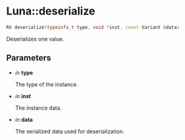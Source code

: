 # Luna::deserialize

```c++
RV deserialize(typeinfo_t type, void *inst, const Variant &data)
```

Deserializes one value. 



## Parameters
* *in* **type**

    The type of the instance. 

* *in* **inst**

    The instance data. 

* *in* **data**

    The serialized data used for deserialization. 

